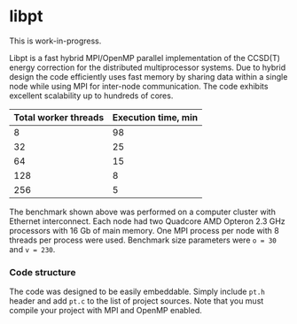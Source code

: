 # libpt

This is work-in-progress.

Libpt is a fast hybrid MPI/OpenMP parallel implementation of the CCSD(T) energy
correction for the distributed multiprocessor systems. Due to hybrid design the
code efficiently uses fast memory by sharing data within a single node while
using MPI for inter-node communication. The code exhibits excellent scalability
up to hundreds of cores.

Total worker threads | Execution time, min |
---------------------|---------------------|
           8         |         98          |
          32         |         25          |
          64         |         15          |
         128         |          8          |
         256         |          5          |

The benchmark shown above was performed on a computer cluster with Ethernet
interconnect. Each node had two Quadcore AMD Opteron 2.3 GHz processors with
16 Gb of main memory. One MPI process per node with 8 threads per process were
used. Benchmark size parameters were `o = 30` and `v = 230`.

### Code structure

The code was designed to be easily embeddable. Simply include `pt.h` header and
add `pt.c` to the list of project sources. Note that you must compile your
project with MPI and OpenMP enabled.
